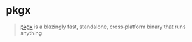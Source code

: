 # pkgx

> [pkgx](https://pkgx.sh) is a blazingly fast, standalone, cross‐platform binary
> that runs anything
